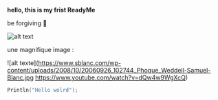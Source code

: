 **hello, this is my frist ReadyMe**


be forgiving 🙂

![alt text](https://images.unsplash.com/photo-1515879218367-8466d910aaa4?ixlib=rb-1.2.1&ixid=MnwxMjA3fDB8MHxwaG90by1wYWdlfHx8fGVufDB8fHx8&auto=format&fit=crop&w=1469&q=80)

une magnifique image :

![alt texte](https://www.sblanc.com/wp-content/uploads/2008/10/20060926_102744_Phoque_Weddell-Samuel-Blanc.jpg https://www.youtube.com/watch?v=dQw4w9WgXcQ)



```C
Println("Hello wolrd");
```

